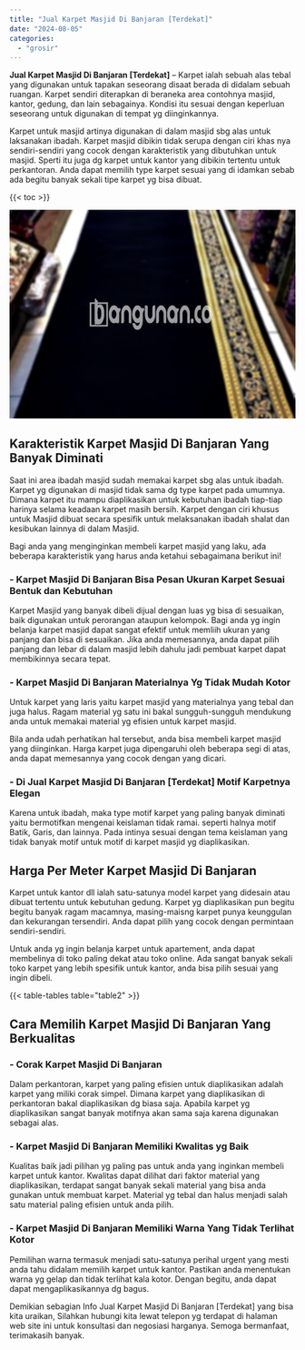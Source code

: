 ```yaml
---
title: "Jual Karpet Masjid Di Banjaran [Terdekat]"
date: "2024-08-05"
categories: 
  - "grosir"
---
```


**Jual Karpet Masjid Di Banjaran \[Terdekat\]** – Karpet ialah sebuah alas tebal yang digunakan untuk tapakan seseorang disaat berada di didalam sebuah ruangan. Karpet sendiri diterapkan di beraneka area contohnya masjid, kantor, gedung, dan lain sebagainya. Kondisi itu sesuai dengan keperluan seseorang untuk digunakan di tempat yg diinginkannya.

Karpet untuk masjid artinya digunakan di dalam masjid sbg alas untuk laksanakan ibadah. Karpet masjid dibikin tidak serupa dengan ciri khas nya sendiri-sendiri yang cocok dengan karakteristik yang dibutuhkan untuk masjid. Sperti itu juga dg karpet untuk kantor yang dibikin tertentu untuk perkantoran. Anda dapat memilih type karpet sesuai yang di idamkan sebab ada begitu banyak sekali tipe karpet yg bisa dibuat.

{{< toc >}}

![Jual Karpet Masjid Di Banjaran [Terdekat]](/images/grosir-karpet-murah-78.png)

## Karakteristik Karpet Masjid Di Banjaran Yang Banyak Diminati

Saat ini area ibadah masjid sudah memakai karpet sbg alas untuk ibadah. Karpet yg digunakan di masjid tidak sama dg type karpet pada umumnya. Dimana karpet itu mampu diaplikasikan untuk kebutuhan ibadah tiap-tiap harinya selama keadaan karpet masih bersih. Karpet dengan ciri khusus untuk Masjid dibuat secara spesifik untuk melaksanakan ibadah shalat dan kesibukan lainnya di dalam Masjid.

Bagi anda yang menginginkan membeli karpet masjid yang laku, ada beberapa karakteristik yang harus anda ketahui sebagaimana berikut ini!

### \- Karpet Masjid Di Banjaran Bisa Pesan Ukuran Karpet Sesuai Bentuk dan Kebutuhan

Karpet Masjid yang banyak dibeli dijual dengan luas yg bisa di sesuaikan, baik digunakan untuk perorangan ataupun kelompok. Bagi anda yg ingin belanja karpet masjid dapat sangat efektif untuk memliih ukuran yang panjang dan bisa di sesuaikan. Jika anda memesannya, anda dapat pilih panjang dan lebar di dalam masjid lebih dahulu jadi pembuat karpet dapat membikinnya secara tepat.

### \- Karpet Masjid Di Banjaran Materialnya Yg Tidak Mudah Kotor

Untuk karpet yang laris yaitu karpet masjid yang materialnya yang tebal dan juga halus. Ragam material yg satu ini bakal sungguh-sungguh mendukung anda untuk memakai material yg efisien untuk karpet masjid.

Bila anda udah perhatikan hal tersebut, anda bisa membeli karpet masjid yang diinginkan. Harga karpet juga dipengaruhi oleh beberapa segi di atas, anda dapat memesannya yang cocok dengan yang dicari.

### \- Di Jual Karpet Masjid Di Banjaran \[Terdekat\] Motif Karpetnya Elegan

Karena untuk ibadah, maka type motif karpet yang paling banyak diminati yaitu bermotifkan mengenai keislaman tidak ramai. seperti halnya motif Batik, Garis, dan lainnya. Pada intinya sesuai dengan tema keislaman yang tidak banyak motif untuk motif di karpet masjid yg diaplikasikan.

## Harga Per Meter Karpet Masjid Di Banjaran

Karpet untuk kantor dll ialah satu-satunya model karpet yang didesain atau dibuat tertentu untuk kebutuhan gedung. Karpet yg diaplikasikan pun begitu begitu banyak ragam macamnya, masing-maisng karpet punya keunggulan dan kekurangan tersendiri. Anda dapat pilih yang cocok dengan permintaan sendiri-sendiri.

Untuk anda yg ingin belanja karpet untuk apartement, anda dapat membelinya di toko paling dekat atau toko online. Ada sangat banyak sekali toko karpet yang lebih spesifik untuk kantor, anda bisa pilih sesuai yang ingin dibeli.

{{< table-tables table="table2" >}}

## Cara Memilih Karpet Masjid Di Banjaran Yang Berkualitas

### \- Corak Karpet Masjid Di Banjaran

Dalam perkantoran, karpet yang paling efisien untuk diaplikasikan adalah karpet yang miliki corak simpel. Dimana karpet yang diaplikasikan di perkantoran bakal diaplikasikan dg biasa saja. Apabila karpet yg diaplikasikan sangat banyak motifnya akan sama saja karena digunakan sebagai alas.

### \- Karpet Masjid Di Banjaran Memiliki Kwalitas yg Baik

Kualitas baik jadi pilihan yg paling pas untuk anda yang inginkan membeli karpet untuk kantor. Kwalitas dapat dilihat dari faktor material yang diaplikasikan, terdapat sangat banyak sekali material yang bisa anda gunakan untuk membuat karpet. Material yg tebal dan halus menjadi salah satu material paling efisien untuk anda pilih.

### \- Karpet Masjid Di Banjaran Memiliki Warna Yang Tidak Terlihat Kotor

Pemilihan warna termasuk menjadi satu-satunya perihal urgent yang mesti anda tahu didalam memilih karpet untuk kantor. Pastikan anda menentukan warna yg gelap dan tidak terlihat kala kotor. Dengan begitu, anda dapat dapat mengaplikasikannya dg bagus.

Demikian sebagian Info Jual Karpet Masjid Di Banjaran \[Terdekat\] yang bisa kita uraikan, Silahkan hubungi kita lewat telepon yg terdapat di halaman web site ini untuk konsultasi dan negosiasi harganya. Semoga bermanfaat, terimakasih banyak.
